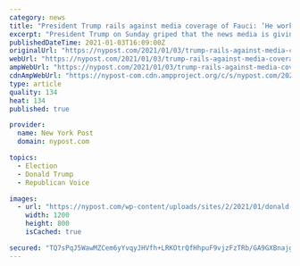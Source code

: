 ```yaml
---
category: news
title: "President Trump rails against media coverage of Fauci: ‘He works for me’"
excerpt: "President Trump on Sunday griped that the news media is giving Dr. Anthony Fauci credit for the coronavirus response that he deserves."
publishedDateTime: 2021-01-03T16:09:00Z
originalUrl: "https://nypost.com/2021/01/03/trump-rails-against-media-coverage-of-fauci-he-works-for-me/"
webUrl: "https://nypost.com/2021/01/03/trump-rails-against-media-coverage-of-fauci-he-works-for-me/"
ampWebUrl: "https://nypost.com/2021/01/03/trump-rails-against-media-coverage-of-fauci-he-works-for-me/amp/"
cdnAmpWebUrl: "https://nypost-com.cdn.ampproject.org/c/s/nypost.com/2021/01/03/trump-rails-against-media-coverage-of-fauci-he-works-for-me/amp/"
type: article
quality: 134
heat: 134
published: true

provider:
  name: New York Post
  domain: nypost.com

topics:
  - Election
  - Donald Trump
  - Republican Voice

images:
  - url: "https://nypost.com/wp-content/uploads/sites/2/2021/01/donald-trump-anthony-fauci.jpg?quality=90&strip=all&w=1200"
    width: 1200
    height: 800
    isCached: true

secured: "TQ7sPqJ5WawMZCem6yYvqyJHVfh+LRKOtrQfHhpuF9vjzFzTRb/GA9GXBnajggcP9wa9+pwQ55lkNaiOc8PYh9Ff8zf8WSp7b0P5FewmbZ8wIwbGwLwzXva6ubLZw4pB7tH/rSM12qdTQRzABWSTZcdpEoN6uqQy6LClKxQg71IwYaHK1CQeVKyn8tIBdj41127qEqgCXXSpgTYLhNRTfMUnYz2qukHuUso6bTKa4KnqtOfd+IQadmtqtiwEqYd3tVdkahPm0vBb+bKiXeK6XaWurd+PDJ58bZO44lj92/AkNLuzJHalJI6sdhe5GNE8t1FOOPwlyu6jXF2MWoCT6XT1ACZq6rpQKFzm423Ykk8=;P1gYvcp7NYCTXDyqStMX3A=="
---
```



